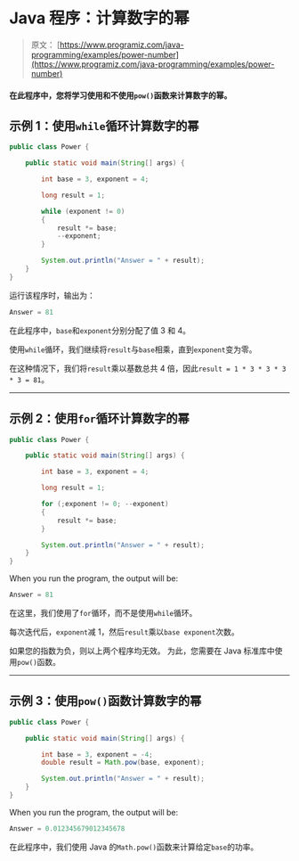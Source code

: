 # Java 程序：计算数字的幂

> 原文： [https://www.programiz.com/java-programming/examples/power-number](https://www.programiz.com/java-programming/examples/power-number)

#### 在此程序中，您将学习使用和不使用`pow()`函数来计算数字的幂。

## 示例 1：使用`while`循环计算数字的幂

```java
public class Power {

    public static void main(String[] args) {

        int base = 3, exponent = 4;

        long result = 1;

        while (exponent != 0)
        {
            result *= base;
            --exponent;
        }

        System.out.println("Answer = " + result);
    }
}
```

运行该程序时，输出为：

```java
Answer = 81
```

在此程序中，`base`和`exponent`分别分配了值 3 和 4。

使用`while`循环，我们继续将`result`与`base`相乘，直到`exponent`变为零。

在这种情况下，我们将`result`乘以基数总共 4 倍，因此`result = 1 * 3 * 3 * 3 * 3 = 81`。

* * *

## 示例 2：使用`for`循环计算数字的幂

```java
public class Power {

    public static void main(String[] args) {

        int base = 3, exponent = 4;

        long result = 1;

        for (;exponent != 0; --exponent)
        {
            result *= base;
        }

        System.out.println("Answer = " + result);
    }
}
```

When you run the program, the output will be:

```java
Answer = 81
```

在这里，我们使用了`for`循环，而不是使用`while`循环。

每次迭代后，`exponent`减 1，然后`result`乘以`base exponent`次数。

如果您的指数为负，则以上两个程序均无效。 为此，您需要在 Java 标准库中使用`pow()`函数。

* * *

## 示例 3：使用`pow()`函数计算数字的幂

```java
public class Power {

    public static void main(String[] args) {

        int base = 3, exponent = -4;
        double result = Math.pow(base, exponent);

        System.out.println("Answer = " + result);
    }
}
```

When you run the program, the output will be:

```java
Answer = 0.012345679012345678
```

在此程序中，我们使用 Java 的`Math.pow()`函数来计算给定`base`的功率。